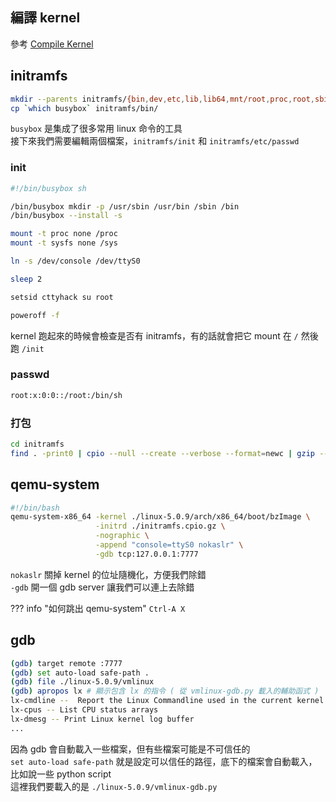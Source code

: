 ## 編譯 kernel

參考 [Compile Kernel](/security/pwn/compile-kernel)

## initramfs

```bash
mkdir --parents initramfs/{bin,dev,etc,lib,lib64,mnt/root,proc,root,sbin,sys}
cp `which busybox` initramfs/bin/
```

`busybox` 是集成了很多常用 linux 命令的工具  
接下來我們需要編輯兩個檔案，`initramfs/init` 和 `initramfs/etc/passwd`

### init

```bash tab="initramfs/init"
#!/bin/busybox sh

/bin/busybox mkdir -p /usr/sbin /usr/bin /sbin /bin
/bin/busybox --install -s

mount -t proc none /proc
mount -t sysfs none /sys

ln -s /dev/console /dev/ttyS0

sleep 2

setsid cttyhack su root

poweroff -f
```

kernel 跑起來的時候會檢查是否有 initramfs，有的話就會把它 mount 在 `/` 然後跑 `/init`

### passwd

```bash tab="initramfs/etc/passwd"
root:x:0:0::/root:/bin/sh
```

### 打包

```bash
cd initramfs
find . -print0 | cpio --null --create --verbose --format=newc | gzip --best > ../initramfs.cpio.gz
```

## qemu-system

```bash tab="run.sh"
#!/bin/bash
qemu-system-x86_64 -kernel ./linux-5.0.9/arch/x86_64/boot/bzImage \
                   -initrd ./initramfs.cpio.gz \
                   -nographic \
                   -append "console=ttyS0 nokaslr" \
                   -gdb tcp:127.0.0.1:7777
```

`nokaslr` 關掉 kernel 的位址隨機化，方便我們除錯  
`-gdb` 開一個 gdb server 讓我們可以連上去除錯

??? info "如何跳出 qemu-system"
    `Ctrl-A X`

## gdb

```bash
(gdb) target remote :7777
(gdb) set auto-load safe-path .
(gdb) file ./linux-5.0.9/vmlinux
(gdb) apropos lx # 顯示包含 lx 的指令 ( 從 vmlinux-gdb.py 載入的輔助函式 )
lx-cmdline --  Report the Linux Commandline used in the current kernel
lx-cpus -- List CPU status arrays
lx-dmesg -- Print Linux kernel log buffer
...
```

因為 gdb 會自動載入一些檔案，但有些檔案可能是不可信任的  
`set auto-load safe-path` 就是設定可以信任的路徑，底下的檔案會自動載入，比如說一些 python script  
這裡我們要載入的是 `./linux-5.0.9/vmlinux-gdb.py`

[^1]:
    https://blog.csdn.net/DrottningholmEast/article/details/76651580
[^2]:
    https://wiki.gentoo.org/wiki/Custom_Initramfs
[^3]:
    http://nickdesaulniers.github.io/blog/2018/10/24/booting-a-custom-linux-kernel-in-qemu-and-debugging-it-with-gdb/
[^4]:
    https://blog.csdn.net/chrisniu1984/article/details/3907874
